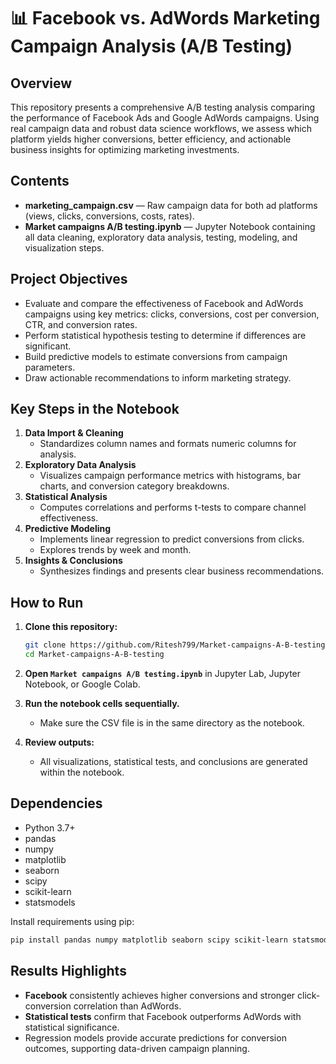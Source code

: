 # 📊 Facebook vs. AdWords Marketing Campaign Analysis (A/B Testing)

## Overview

This repository presents a comprehensive A/B testing analysis comparing the performance of Facebook Ads and Google AdWords campaigns. Using real campaign data and robust data science workflows, we assess which platform yields higher conversions, better efficiency, and actionable business insights for optimizing marketing investments.

## Contents

- **marketing_campaign.csv** — Raw campaign data for both ad platforms (views, clicks, conversions, costs, rates).
- **Market campaigns A/B testing.ipynb** — Jupyter Notebook containing all data cleaning, exploratory data analysis, testing, modeling, and visualization steps.

## Project Objectives

- Evaluate and compare the effectiveness of Facebook and AdWords campaigns using key metrics: clicks, conversions, cost per conversion, CTR, and conversion rates.
- Perform statistical hypothesis testing to determine if differences are significant.
- Build predictive models to estimate conversions from campaign parameters.
- Draw actionable recommendations to inform marketing strategy.

## Key Steps in the Notebook

1. **Data Import & Cleaning**
   - Standardizes column names and formats numeric columns for analysis.
2. **Exploratory Data Analysis**
   - Visualizes campaign performance metrics with histograms, bar charts, and conversion category breakdowns.
3. **Statistical Analysis**
   - Computes correlations and performs t-tests to compare channel effectiveness.
4. **Predictive Modeling**
   - Implements linear regression to predict conversions from clicks.
   - Explores trends by week and month.
5. **Insights & Conclusions**
   - Synthesizes findings and presents clear business recommendations.

## How to Run

1. **Clone this repository:**
   ```bash
   git clone https://github.com/Ritesh799/Market-campaigns-A-B-testing.git
   cd Market-campaigns-A-B-testing
   ```

2. **Open `Market campaigns A/B testing.ipynb`** in Jupyter Lab, Jupyter Notebook, or Google Colab.

3. **Run the notebook cells sequentially.**
   - Make sure the CSV file is in the same directory as the notebook.

4. **Review outputs:**
   - All visualizations, statistical tests, and conclusions are generated within the notebook.

## Dependencies

- Python 3.7+
- pandas
- numpy
- matplotlib
- seaborn
- scipy
- scikit-learn
- statsmodels

Install requirements using pip:
```bash
pip install pandas numpy matplotlib seaborn scipy scikit-learn statsmodels
```

## Results Highlights

- **Facebook** consistently achieves higher conversions and stronger click-conversion correlation than AdWords.
- **Statistical tests** confirm that Facebook outperforms AdWords with statistical significance.
- Regression models provide accurate predictions for conversion outcomes, supporting data-driven campaign planning.


